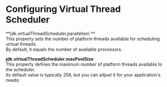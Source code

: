 # Configuring Virtual Thread Scheduler

**jdk.virtualThreadScheduler.parallelism **  
This property sets the number of platform threads available for scheduling virtual threads.  
By default, it equals the number of available processors.

**jdk.virtualThreadScheduler.maxPoolSize**  
This property defines the maximum number of platform threads available to the scheduler.   
Its default value is typically 256, but you can adjust it for your application's needs: